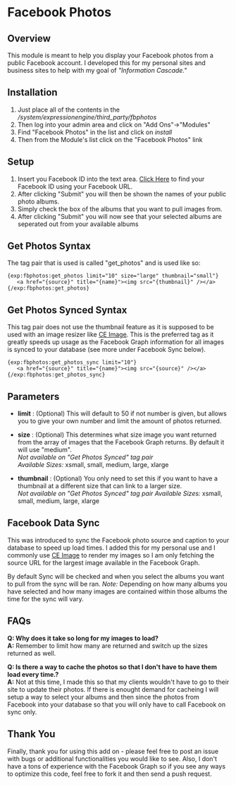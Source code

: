 Facebook Photos
===============

Overview
--------
This module is meant to help you display your Facebook photos from a public Facebook account. I developed this for my personal sites and business sites to help with my goal of _"Information Cascade."_

Installation
------------
1. Just place all of the contents in the _/system/expressionengine/third_party/fbphotos_
2. Then log into your admin area and click on "Add Ons"->"Modules"
3. Find "Facebook Photos" in the list and click on _install_
4. Then from the Module's list click on the "Facebook Photos" link

Setup
-----
1. Insert you Facebook ID into the text area. [Click Here](http://findmyfacebookid.com) to find your Facebook ID using your Facebook URL.
2. After clicking "Submit" you will then be shown the names of your public photo albums.
3. Simply check the box of the albums that you want to pull images from.
4. After clicking "Submit" you will now see that your selected albums are seperated out from your available albums

Get Photos Syntax
-----------------
The tag pair that is used is called "get_photos" and is used like so:

	{exp:fbphotos:get_photos limit="10" size="large" thumbnail="small"}
  	   <a href="{source}" title="{name}"><img src="{thumbnail}" /></a>
	{/exp:fbphotos:get_photos}

Get Photos Synced Syntax
-----------------
This tag pair does not use the thumbnail feature as it is supposed to be used with an image resizer like [CE Image](http://www.causingeffect.com/software/expressionengine/ce-image). This is the preferred tag as it greatly speeds up usage as the Facebook Graph information for all images is synced to your database (see more under Facebook Sync below).

	{exp:fbphotos:get_photos_sync limit="10"}
  	   <a href="{source}" title="{name}"><img src="{source}" /></a>
	{/exp:fbphotos:get_photos_sync}

Parameters
----------
- **limit** : (Optional) This will default to 50 if not number is given, but allows you to give your own number and limit the amount of photos returned.

- **size** : (Optional) This determines what size image you want returned from the array of images that the Facebook Graph returns. By default it will use "medium".  
_Not available on "Get Photos Synced" tag pair_  
_Available Sizes:_ xsmall, small, medium, large, xlarge

- **thumbnail** : (Optional) You only need to set this if you want to have a thumbnail at a different size that can link to a larger size.  
_Not available on "Get Photos Synced" tag pair_ 
_Available Sizes:_ xsmall, small, medium, large, xlarge

Facebook Data Sync
----------
This was introduced to sync the Facebook photo source and caption to your database to speed up load times. I added this for my personal use and I commonly use [CE Image](http://www.causingeffect.com/software/expressionengine/ce-image) to render my images so I am only fetching the source URL for the largest image available in the Facebook Graph.

By default Sync will be checked and when you select the albums you want to pull from the sync will be ran. _Note:_ Depending on how many albums you have selected and how many images are contained within those albums the time for the sync will vary.

FAQs
----
**Q: Why does it take so long for my images to load?**  
**A:** Remember to limit how many are returned and switch up the sizes returned as well.

**Q: Is there a way to cache the photos so that I don't have to have them load every time.?**  
**A:** Not at this time, I made this so that my clients wouldn't have to go to their site to update their photos. If there is enought demand for cacheing I will setup a way to select your albums and then since the photos from Facebook into your database so that you will only have to call Facebook on sync only.

Thank You
---------
Finally, thank you for using this add on - please feel free to post an issue with bugs or additional functionalities you would like to see. Also, I don't have a tons of experience with the Facebook Graph so if you see any ways to optimize this code, feel free to fork it and then send a push request.
